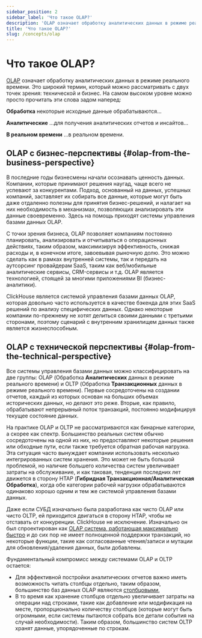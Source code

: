 ```yaml
---
sidebar_position: 2
sidebar_label: 'Что такое OLAP?'
description: 'OLAP означает обработку аналитических данных в режиме реального времени. Это широкий термин, который можно рассматривать с двух точек зрения: технической и бизнес.'
title: 'Что такое OLAP?'
slug: /concepts/olap
---
```



# Что такое OLAP?

[OLAP](https://en.wikipedia.org/wiki/Online_analytical_processing) означает обработку аналитических данных в режиме реального времени. Это широкий термин, который можно рассматривать с двух точек зрения: технической и бизнес. На самом высоком уровне можно просто прочитать эти слова задом наперед:

**Обработка** некоторые исходные данные обрабатываются…

**Аналитические** …для получения аналитических отчетов и инсайтов…

**В реальном времени** …в реальном времени.


## OLAP с бизнес-перспективы {#olap-from-the-business-perspective}

В последние годы бизнесмены начали осознавать ценность данных. Компании, которые принимают решения наугад, чаще всего не успевают за конкурентами. Подход, основанный на данных, успешных компаний, заставляет их собирать все данные, которые могут быть даже отдаленно полезны для принятия бизнес-решений, и налагает на них необходимость в механизмах, позволяющих анализировать эти данные своевременно. Здесь на помощь приходят системы управления базами данных OLAP.

С точки зрения бизнеса, OLAP позволяет компаниям постоянно планировать, анализировать и отчитываться о операционных действиях, таким образом, максимизируя эффективность, снижая расходы и, в конечном итоге, завоевывая рыночную долю. Это можно сделать как в рамках внутренней системы, так и передать на аутсорсинг провайдерам SaaS, таким как веб/мобильные аналитические сервисы, CRM-сервисы и т.д. OLAP является технологией, стоящей за многими приложениями BI (бизнес-аналитики).

ClickHouse является системой управления базами данных OLAP, которая довольно часто используется в качестве бэкенда для этих SaaS решений по анализу специфических данных. Однако некоторые компании по-прежнему не хотят делиться своими данными с третьими сторонами, поэтому сценарий с внутренним хранилищем данных также является жизнеспособным.

## OLAP с технической перспективы {#olap-from-the-technical-perspective}

Все системы управления базами данных можно классифицировать на две группы: OLAP (Обработка **Аналитических** данных в режиме реального времени) и OLTP (Обработка **Транзакционных** данных в режиме реального времени). Первые сосредоточены на создании отчетов, каждый из которых основан на больших объемах исторических данных, но делают это реже. Вторые, как правило, обрабатывают непрерывный поток транзакций, постоянно модифицируя текущее состояние данных.

На практике OLAP и OLTP не рассматриваются как бинарные категории, а скорее как спектр. Большинство реальных систем обычно сосредоточены на одной из них, но предоставляют некоторые решения или обходные пути, если также требуется обратная рабочая нагрузка. Эта ситуация часто вынуждает компании использовать несколько интегрированных систем хранения. Это может не быть большой проблемой, но наличие большего количества систем увеличивает затраты на обслуживание, и как таковая, тенденция последних лет движется в сторону HTAP (**Гибридная Транзакционная/Аналитическая Обработка**), когда обе категории рабочей нагрузки обрабатываются одинаково хорошо одним и тем же системой управления базами данных.

Даже если СУБД изначально была разработана как чисто OLAP или чисто OLTP, ей приходится двигаться в сторону HTAP, чтобы не отставать от конкуренции. ClickHouse не исключение. Изначально он был спроектирован как [OLAP система, работающая максимально быстро](/concepts/why-clickhouse-is-so-fast) и до сих пор не имеет полноценной поддержки транзакций, но некоторые функции, такие как согласованные чтения/записи и мутации для обновления/удаления данных, были добавлены.

Фундаментальный компромисс между системами OLAP и OLTP остается:

- Для эффективной постройки аналитических отчетов важно иметь возможность читать столбцы отдельно, таким образом, большинство баз данных OLAP являются [столбцовыми](https://clickhouse.com/engineering-resources/what-is-columnar-database),
- В то время как хранение столбцов отдельно увеличивает затраты на операции над строками, такие как добавление или модификация на месте, пропорционально количеству столбцов (которые могут быть огромными, если системы пытаются собрать все детали события на случай необходимости). Таким образом, большинство систем OLTP хранят данные, упорядоченные по строкам.
